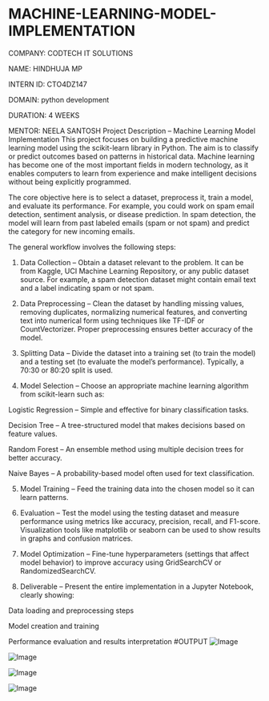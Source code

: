# MACHINE-LEARNING-MODEL-IMPLEMENTATION
COMPANY: CODTECH IT SOLUTIONS

NAME: HINDHUJA MP

INTERN ID: CTO4DZ147

DOMAIN: python development

DURATION: 4 WEEKS

MENTOR: NEELA SANTOSH
Project Description – Machine Learning Model Implementation
This project focuses on building a predictive machine learning model using the scikit-learn library in Python. The aim is to classify or predict outcomes based on patterns in historical data. Machine learning has become one of the most important fields in modern technology, as it enables computers to learn from experience and make intelligent decisions without being explicitly programmed.

The core objective here is to select a dataset, preprocess it, train a model, and evaluate its performance. For example, you could work on spam email detection, sentiment analysis, or disease prediction. In spam detection, the model will learn from past labeled emails (spam or not spam) and predict the category for new incoming emails.

The general workflow involves the following steps:

1. Data Collection – Obtain a dataset relevant to the problem. It can be from Kaggle, UCI Machine Learning Repository, or any public dataset source. For example, a spam detection dataset might contain email text and a label indicating spam or not spam.


2. Data Preprocessing – Clean the dataset by handling missing values, removing duplicates, normalizing numerical features, and converting text into numerical form using techniques like TF-IDF or CountVectorizer. Proper preprocessing ensures better accuracy of the model.


4. Splitting Data – Divide the dataset into a training set (to train the model) and a testing set (to evaluate the model’s performance). Typically, a 70:30 or 80:20 split is used.


5. Model Selection – Choose an appropriate machine learning algorithm from scikit-learn such as:

Logistic Regression – Simple and effective for binary classification tasks.

Decision Tree – A tree-structured model that makes decisions based on feature values.

Random Forest – An ensemble method using multiple decision trees for better accuracy.

Naive Bayes – A probability-based model often used for text classification.



5. Model Training – Feed the training data into the chosen model so it can learn patterns.


6. Evaluation – Test the model using the testing dataset and measure performance using metrics like accuracy, precision, recall, and F1-score. Visualization tools like matplotlib or seaborn can be used to show results in graphs and confusion matrices.


7. Model Optimization – Fine-tune hyperparameters (settings that affect model behavior) to improve accuracy using GridSearchCV or RandomizedSearchCV.


8. Deliverable – Present the entire implementation in a Jupyter Notebook, clearly showing:

Data loading and preprocessing steps

Model creation and training

Performance evaluation and results interpretation
#OUTPUT
![Image](https://github.com/user-attachments/assets/2287fdf9-92c6-454d-b41d-ecedb3706381)

![Image](https://github.com/user-attachments/assets/111b5981-e1d1-476f-b405-2b323c3aca48)

![Image](https://github.com/user-attachments/assets/2bd8fdc2-5205-4280-8e6f-3489f5e6c5e6)

![Image](https://github.com/user-attachments/assets/9445c043-78e5-431c-b492-a15707c15447)






